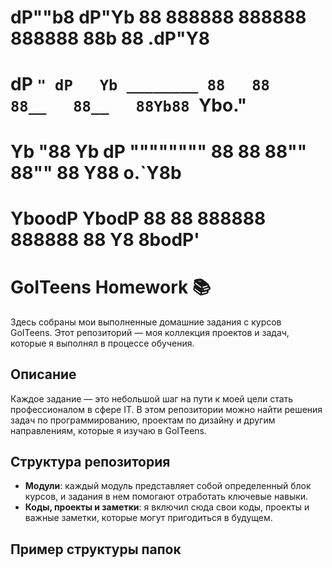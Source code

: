 #  dP""b8  dP"Yb           88 888888 888888 888888 88b 88 .dP"Y8 
#  dP   `" dP   Yb ________ 88   88   88__   88__   88Yb88 `Ybo." 
#  Yb  "88 Yb   dP """""""" 88   88   88""   88""   88 Y88 o.`Y8b 
#  YboodP  YbodP           88   88   888888 888888 88  Y8 8bodP' 
# GoITeens Homework 📚

Здесь собраны мои выполненные домашние задания с курсов GoITeens. Этот репозиторий — моя коллекция проектов и задач, которые я выполнял в процессе обучения. 

## Описание

Каждое задание — это небольшой шаг на пути к моей цели стать профессионалом в сфере IT. В этом репозитории можно найти решения задач по программированию, проектам по дизайну и другим направлениям, которые я изучаю в GoITeens.

## Структура репозитория

- **Модули**: каждый модуль представляет собой определенный блок курсов, и задания в нем помогают отработать ключевые навыки.
- **Коды, проекты и заметки**: я включил сюда свои коды, проекты и важные заметки, которые могут пригодиться в будущем.

## Пример структуры папок


